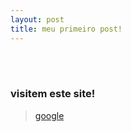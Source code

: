 ```yaml
---
layout: post
title: meu primeiro post!
---
```


<br >

<br />


### visitem este site!
> [google]({{www.google.com}})




